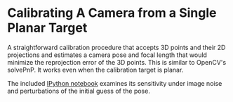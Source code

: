Calibrating A Camera from a Single Planar Target
=======

A straightforward calibration procedure that accepts 3D points and their 2D projections and estimates a camera pose and focal length that would minimize the reprojection error of the 3D points. This is similar to OpenCV's solvePnP. It works even when the calibration target is planar.

The included [IPython notebook](http://nbviewer.ipython.org/github/a-rahimi/3D-calibration-sensitivity/blob/master/Sensitivity.ipynb) examines its sensitivity under image noise and perturbations of the initial guess of the pose.
